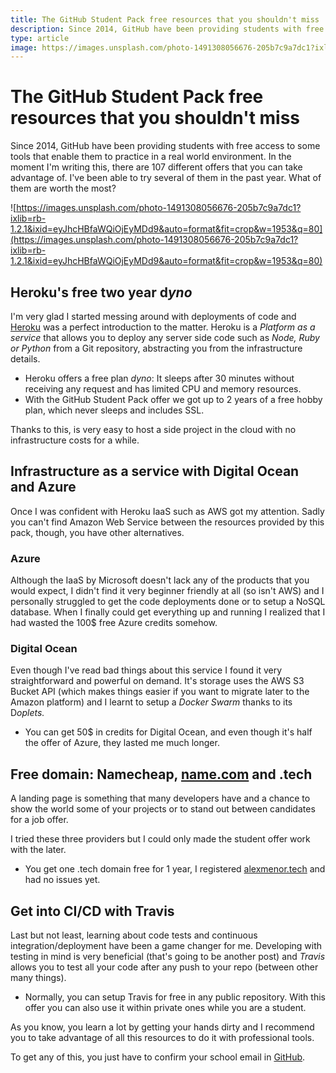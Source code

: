 ```yaml
---
title: The GitHub Student Pack free resources that you shouldn't miss
description: Since 2014, GitHub have been providing students with free access to some tools that enable them to practice in a real world environment. In the moment I'm writing this, there are 107 different offers that you can take advantage of.
type: article
image: https://images.unsplash.com/photo-1491308056676-205b7c9a7dc1?ixlib=rb-1.2.1&ixid=eyJhcHBfaWQiOjEyMDd9&auto=format&fit=crop&w=1953&q=80
---
```


# The GitHub Student Pack free resources that you shouldn't miss

Since 2014, GitHub have been providing students with free access to some tools that enable them to practice in a real world environment. In the moment I'm writing this, there are 107 different offers that you can take advantage of. I've been able to try several of them in the past year. What of them are worth the most? 

![https://images.unsplash.com/photo-1491308056676-205b7c9a7dc1?ixlib=rb-1.2.1&ixid=eyJhcHBfaWQiOjEyMDd9&auto=format&fit=crop&w=1953&q=80](https://images.unsplash.com/photo-1491308056676-205b7c9a7dc1?ixlib=rb-1.2.1&ixid=eyJhcHBfaWQiOjEyMDd9&auto=format&fit=crop&w=1953&q=80)

## Heroku's free two year d*yno*

I'm very glad I started messing around with deployments of code and [Heroku](http://heroku.com) was a perfect introduction to the matter. Heroku is a *Platform as a service* that allows you to deploy any server side code such as *Node, Ruby or Python* from a Git repository, abstracting you from the infrastructure details. 

- Heroku offers a free plan *dyno*: It sleeps after 30 minutes without receiving any request and has limited CPU and memory resources.
- With the GitHub Student Pack offer we got up to 2 years of a free hobby plan, which never sleeps and includes SSL.

Thanks to this, is very easy to host a side project in the cloud with no infrastructure costs for a while.

## Infrastructure as a service with Digital Ocean and Azure

Once I was confident with Heroku IaaS such as AWS got my attention. Sadly you can't find Amazon Web Service between the resources provided by this pack, though, you have other alternatives.

### Azure

Although the IaaS by Microsoft doesn't lack any of the products that you would expect, I didn't find it very beginner friendly at all (so isn't AWS) and I personally struggled to get the code deployments done or to setup a NoSQL database. When I finally could get everything up and running I realized that I had wasted the 100$ free Azure credits somehow.

### Digital Ocean

Even though I've read bad things about this service I found it very straightforward and powerful on demand. It's storage uses the AWS S3 Bucket API (which makes things easier if you want to migrate later to the Amazon platform) and I learnt to setup a *Docker Swarm* thanks to its D*oplets.*

- You can get 50$ in credits for Digital Ocean, and even though it's half the offer of Azure, they lasted me much longer.

## Free domain: Namecheap, [name.com](http://name.com) and .tech

A landing page is something that many developers have and a chance to show the world some of your projects or to stand out between candidates for a job offer.

I tried these three providers but I could only made the student offer work with the later.

- You get one .tech domain free for 1 year, I registered [alexmenor.tech](http://alexmenor.tech) and had no issues yet.

## Get into CI/CD with Travis

Last but not least, learning about code tests and continuous integration/deployment have been a game changer for me. Developing with testing in mind is very beneficial (that's going to be another post) and *Travis* allows you to test all your code after any push to your repo (between other many things).

- Normally, you can setup Travis for free in any public repository. With this offer you can also use it within private ones while you are a student.

As you know, you learn a lot by getting your hands dirty and I recommend you to take advantage of all this resources to do it with professional tools.

To get any of this, you just have to confirm your school email in [GitHub](https://education.github.com/pack).